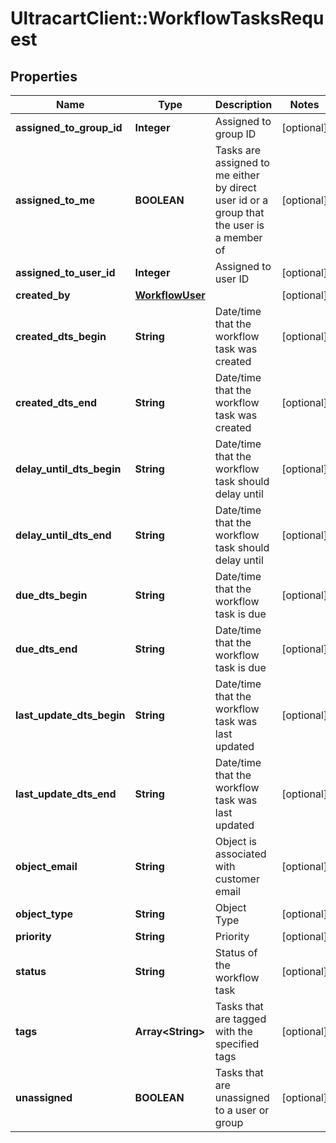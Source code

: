 # UltracartClient::WorkflowTasksRequest

## Properties
Name | Type | Description | Notes
------------ | ------------- | ------------- | -------------
**assigned_to_group_id** | **Integer** | Assigned to group ID | [optional] 
**assigned_to_me** | **BOOLEAN** | Tasks are assigned to me either by direct user id or a group that the user is a member of | [optional] 
**assigned_to_user_id** | **Integer** | Assigned to user ID | [optional] 
**created_by** | [**WorkflowUser**](WorkflowUser.md) |  | [optional] 
**created_dts_begin** | **String** | Date/time that the workflow task was created | [optional] 
**created_dts_end** | **String** | Date/time that the workflow task was created | [optional] 
**delay_until_dts_begin** | **String** | Date/time that the workflow task should delay until | [optional] 
**delay_until_dts_end** | **String** | Date/time that the workflow task should delay until | [optional] 
**due_dts_begin** | **String** | Date/time that the workflow task is due | [optional] 
**due_dts_end** | **String** | Date/time that the workflow task is due | [optional] 
**last_update_dts_begin** | **String** | Date/time that the workflow task was last updated | [optional] 
**last_update_dts_end** | **String** | Date/time that the workflow task was last updated | [optional] 
**object_email** | **String** | Object is associated with customer email | [optional] 
**object_type** | **String** | Object Type | [optional] 
**priority** | **String** | Priority | [optional] 
**status** | **String** | Status of the workflow task | [optional] 
**tags** | **Array&lt;String&gt;** | Tasks that are tagged with the specified tags | [optional] 
**unassigned** | **BOOLEAN** | Tasks that are unassigned to a user or group | [optional] 


